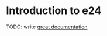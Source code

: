# Introduction to e24

TODO: write [great documentation](http://jacobian.org/writing/what-to-write/)

